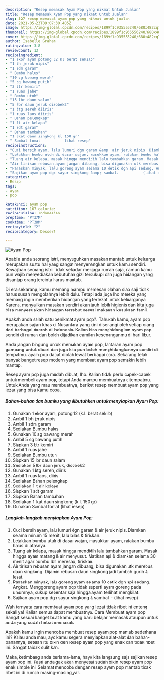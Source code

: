 ```yaml
---
description: "Resep memasak Ayam Pop yang nikmat Untuk Jualan"
title: "Resep memasak Ayam Pop yang nikmat Untuk Jualan"
slug: 327-resep-memasak-ayam-pop-yang-nikmat-untuk-jualan
date: 2021-05-23T09:07:30.405Z
image: https://img-global.cpcdn.com/recipes/1899f1c935556240/680x482cq70/ayam-pop-foto-resep-utama.jpg
thumbnail: https://img-global.cpcdn.com/recipes/1899f1c935556240/680x482cq70/ayam-pop-foto-resep-utama.jpg
cover: https://img-global.cpcdn.com/recipes/1899f1c935556240/680x482cq70/ayam-pop-foto-resep-utama.jpg
author: Isabelle Graham
ratingvalue: 3.8
reviewcount: 13
recipeingredient:
- "1 ekor ayam potong 12 kl berat sekilo"
- "1 bh jeruk nipis"
- "1 sdm garam"
- " Bumbu halus"
- "10 sg bawang merah"
- "5 sg bawang putih"
- "3 btr kemiri"
- "1 ruas jahe"
- " Bumbu utuh"
- "15 lbr daun salam"
- "5 lbr daun jeruk disobek2"
- "1 btg sereh diiris"
- "1 ruas laos diiris"
- " Bahan pelengkap"
- "1 lt air kelapa"
- "1 sdt garam"
- " Bahan tambahan"
- "1 ikat daun singkong kl 150 gr"
- " Sambal tomat           lihat resep"
recipeinstructions:
- "Cuci bersih ayam, lalu lumuri dgn garam &amp; air jeruk nipis. Diamkan selama minum 15 menit, lalu bilas &amp; tiriskan."
- "Letakkan bumbu utuh di dasar wajan, masukkan ayam, ratakan bumbu halus di atasnya."
- "Tuang air kelapa, masak hingga mendidih lalu tambahkan garam. Masak hingga ayam matang &amp; air menyusut. Matikan api &amp; diamkan selama 30 menit agar bumbu lbh meresap, tiriskan."
- "Air tirisan rebusan ayam jangan dibuang, bisa digunakan utk merebus daun singkong. Dijamin rebusan daun singkong jadi tambah gurih &amp; lezat."
- "Panaskan minyak, lalu goreng ayam selama 10 detik dgn api sedang. Angkat. Menggoreng ayam pop tidak seperti ayam goreng pada umumnya, cukup sebentar saja hingga ayam terlihat mengkilat."
- "Sajikan ayam pop dgn sayur singkong &amp; sambal.           (lihat resep)"
categories:
- Resep
tags:
- ayam
- pop

katakunci: ayam pop 
nutrition: 167 calories
recipecuisine: Indonesian
preptime: "PT37M"
cooktime: "PT38M"
recipeyield: "2"
recipecategory: Dessert

---
```



![Ayam Pop](https://img-global.cpcdn.com/recipes/1899f1c935556240/680x482cq70/ayam-pop-foto-resep-utama.jpg)

Apabila anda seorang istri, menyuguhkan masakan mantab untuk keluarga merupakan suatu hal yang sangat menyenangkan untuk kamu sendiri. Kewajiban seorang istri Tidak sekadar menjaga rumah saja, namun kamu pun wajib menyediakan kebutuhan gizi tercukupi dan juga hidangan yang disantap orang tercinta harus mantab.

Di era  sekarang, kamu memang mampu memesan olahan siap saji tidak harus susah mengolahnya lebih dulu. Tetapi ada juga lho mereka yang memang ingin memberikan hidangan yang terlezat untuk keluarganya. Karena, menyajikan masakan sendiri akan jauh lebih higienis dan kita juga bisa menyesuaikan hidangan tersebut sesuai makanan kesukaan famili. 



Apakah anda salah satu penikmat ayam pop?. Tahukah kamu, ayam pop merupakan sajian khas di Nusantara yang kini disenangi oleh setiap orang dari berbagai daerah di Indonesia. Kalian bisa menghidangkan ayam pop sendiri di rumah dan boleh dijadikan camilan kesenanganmu di hari libur.

Anda jangan bingung untuk memakan ayam pop, lantaran ayam pop gampang untuk dicari dan juga kita pun boleh menghidangkannya sendiri di tempatmu. ayam pop dapat diolah lewat berbagai cara. Sekarang telah banyak banget resep modern yang membuat ayam pop semakin lebih mantap.

Resep ayam pop juga mudah dibuat, lho. Kalian tidak perlu capek-capek untuk membeli ayam pop, tetapi Anda mampu membuatnya ditempatmu. Untuk Anda yang mau membuatnya, berikut resep membuat ayam pop yang lezat yang bisa Kamu coba.

<!--inarticleads1-->

##### Bahan-bahan dan bumbu yang dibutuhkan untuk menyiapkan Ayam Pop:

1. Gunakan 1 ekor ayam, potong 12 (k.l. berat sekilo)
1. Ambil 1 bh jeruk nipis
1. Ambil 1 sdm garam
1. Sediakan  Bumbu halus
1. Gunakan 10 sg bawang merah
1. Ambil 5 sg bawang putih
1. Siapkan 3 btr kemiri
1. Ambil 1 ruas jahe
1. Sediakan  Bumbu utuh
1. Siapkan 15 lbr daun salam
1. Sediakan 5 lbr daun jeruk, disobek2
1. Gunakan 1 btg sereh, diiris
1. Ambil 1 ruas laos, diiris
1. Sediakan  Bahan pelengkap
1. Sediakan 1 lt air kelapa
1. Siapkan 1 sdt garam
1. Siapkan  Bahan tambahan
1. Sediakan 1 ikat daun singkong (k.l. 150 gr)
1. Gunakan  Sambal tomat           (lihat resep)




<!--inarticleads2-->

##### Langkah-langkah menyiapkan Ayam Pop:

1. Cuci bersih ayam, lalu lumuri dgn garam &amp; air jeruk nipis. Diamkan selama minum 15 menit, lalu bilas &amp; tiriskan.
1. Letakkan bumbu utuh di dasar wajan, masukkan ayam, ratakan bumbu halus di atasnya.
1. Tuang air kelapa, masak hingga mendidih lalu tambahkan garam. Masak hingga ayam matang &amp; air menyusut. Matikan api &amp; diamkan selama 30 menit agar bumbu lbh meresap, tiriskan.
1. Air tirisan rebusan ayam jangan dibuang, bisa digunakan utk merebus daun singkong. Dijamin rebusan daun singkong jadi tambah gurih &amp; lezat.
1. Panaskan minyak, lalu goreng ayam selama 10 detik dgn api sedang. Angkat. Menggoreng ayam pop tidak seperti ayam goreng pada umumnya, cukup sebentar saja hingga ayam terlihat mengkilat.
1. Sajikan ayam pop dgn sayur singkong &amp; sambal. -           (lihat resep)




Wah ternyata cara membuat ayam pop yang lezat tidak ribet ini enteng sekali ya! Kalian semua dapat membuatnya. Cara Membuat ayam pop Sangat sesuai banget buat kamu yang baru belajar memasak ataupun untuk anda yang sudah hebat memasak.

Apakah kamu ingin mencoba membuat resep ayam pop mantab sederhana ini? Kalau anda mau, ayo kamu segera menyiapkan alat-alat dan bahan-bahannya, setelah itu bikin deh Resep ayam pop yang enak dan tidak ribet ini. Sangat taidak sulit kan. 

Maka, ketimbang anda berlama-lama, hayo kita langsung saja sajikan resep ayam pop ini. Pasti anda gak akan menyesal sudah bikin resep ayam pop enak simple ini! Selamat mencoba dengan resep ayam pop mantab tidak ribet ini di rumah masing-masing,ya!.

